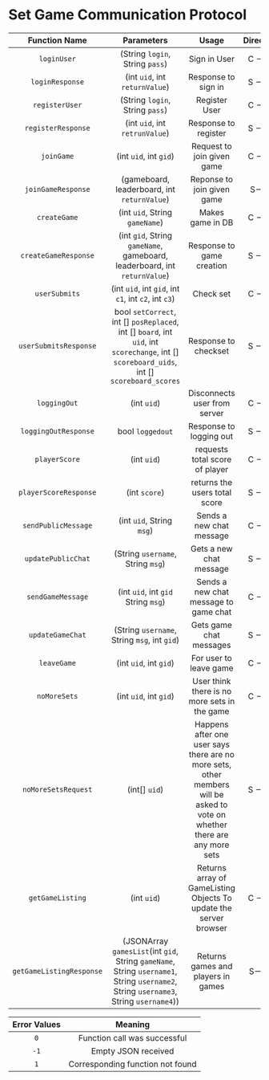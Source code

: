 # Set Game Communication Protocol

| Function Name   | Parameters                 | Usage             | Direction |
|:---------------:|:--------------------------:|:-----------------:|:---------:|
| `loginUser`     | (String `login`, String `pass`) | Sign in User      | C --> S    |
| `loginResponse` | (int `uid`, int `returnValue`)|  Response to sign in | S --> C |
| `registerUser`  | (String `login`, String `pass`)| Register User     | C --> S    |
| `registerResponse` | (int `uid`, int `retrunValue`)| Response to register | S --> C
| `joinGame`    | (int `uid`, int `gid`)    | Request to join given game    | C --> S|
|`joinGameResponse`| (gameboard, leaderboard, int `returnValue`)| Reponse to join given game| S-->C|
| `createGame`    | (int `uid`, String `gameName`) |  Makes game in DB  | C --> S    |
| `createGameResponse` | (int `gid`, String `gameName`, gameboard, leaderboard, int `returnValue`) | Response to game creation | S --> C  |
| `userSubmits`| (int `uid`, int `gid`, int `c1`, int `c2`, int `c3`) | Check set | C --> S|
| `userSubmitsResponse` | bool `setCorrect`, int [] `posReplaced`, int [] `board`, int `uid`, int `scorechange`, int [] `scoreboard_uids`, int [] `scoreboard_scores` | Response to checkset | S --> C |
| `loggingOut`	  | (int `uid`)				   | Disconnects user from server | C --> S |
| `loggingOutResponse` | bool `loggedout` | Response to logging out | S --> C |
| `playerScore` | (int `uid`)   | requests total score of player    | C --> S|
| `playerScoreResponse` | (int `score`) | returns the users total score | S --> C |
| `sendPublicMessage` | (int `uid`, String `msg`) | Sends a new chat message | C --> S |
| `updatePublicChat`    | (String `username`, String `msg`) | Gets a new chat message | S --> C|
| `sendGameMessage` | (int `uid`, int `gid` String `msg`) | Sends a new chat message to game chat| C --> S |
| `updateGameChat`    | (String `username`, String `msg`, int `gid`) | Gets game chat messages| S --> C|
|`leaveGame`|(int `uid`, int `gid`) |For user to leave game| C --> S|
|`noMoreSets`|(int `uid`, int `gid`) |User think there is no more sets in the game|C --> S|
|`noMoreSetsRequest`|(int[] `uid`) |Happens after one user says there are no more sets, other members will be asked to vote on whether there are any more sets|S --> C|
| `getGameListing`  | (int `uid`)  | Returns array of GameListing Objects To update the server browser| C --> S |
|`getGameListingResponse` | (JSONArray `gamesList`(int `gid`, String `gameName`, String `username1`, String `username2`, String `username3`, String `username4`)) | Returns games and players in games| S--> C|


| Error Values    | Meaning                          |
|:---------------:|:--------------------------------:|
|      `0`        | Function call was successful     |
|      `-1`       | Empty JSON received              |
|      `1`        | Corresponding function not found |
